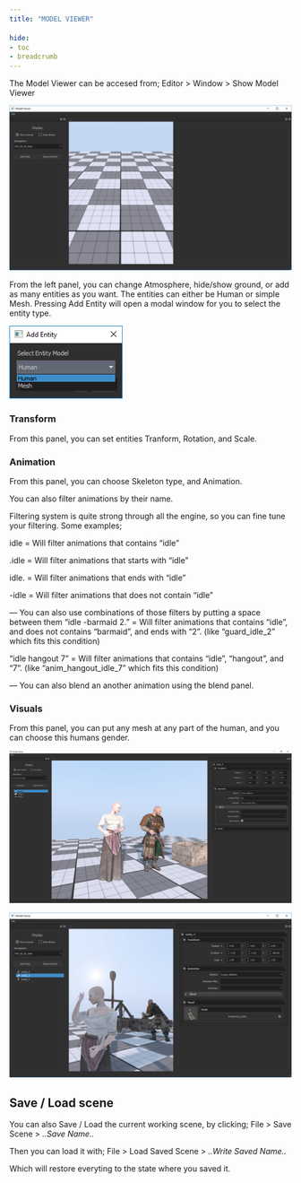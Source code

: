 ```yaml
---
title: "MODEL VIEWER"

hide:
- toc
- breadcrumb
---
```


The Model Viewer can be accesed from; Editor > Window > Show Model Viewer

![mv_empty](mv_empty.png)

From the left panel, you can change Atmosphere, hide/show ground, or add as many entities as you want. The entities can either be Human or simple Mesh. Pressing Add Entity will open a modal window for you to select the entity type.

![add_entity](mv_add_entity.png)

### Transform

From this panel, you can set entities Tranform, Rotation, and Scale.

### Animation

From this panel, you can choose Skeleton type, and Animation.

You can also filter animations by their name.

Filtering system is quite strong through all the engine, so you can fine tune your filtering. Some examples;

idle = Will filter animations that contains “idle”

.idle = Will filter animations that starts with “idle”

idle. = Will filter animations that ends with “idle”

-idle = Will filter animations that does not contain “idle”

— You can also use combinations of those filters by putting a space between them
“idle -barmaid 2.” = Will filter animations that contains “idle”, and does not contains “barmaid”, and ends with “2”. (like “guard_idle_2” which fits this condition)

“idle hangout 7” = Will filter animations that contains “idle”, “hangout”, and “7”. (like “anim_hangout_idle_7” which fits this condition)

— You can also blend an another animation using the blend panel.

### Visuals

From this panel, you can put any mesh at any part of the human, and you can choose this humans gender.

![full](mv_full.png)

![fun](mv_fun.png)

## Save / Load scene

You can also Save / Load the current working scene, by clicking; File > Save Scene > *..Save Name..*

Then you can load it with; File > Load Saved Scene > *..Write Saved Name..*

Which will restore everyting to the state where you saved it.
